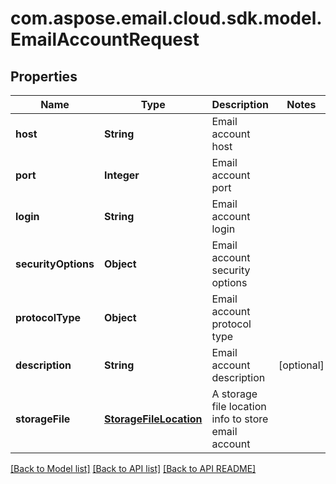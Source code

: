 
# com.aspose.email.cloud.sdk.model.EmailAccountRequest

## Properties
Name | Type | Description | Notes
------------ | ------------- | ------------- | -------------
**host** | **String** | Email account host | 
**port** | **Integer** | Email account port | 
**login** | **String** | Email account login | 
**securityOptions** | **Object** | Email account security options | 
**protocolType** | **Object** | Email account protocol type | 
**description** | **String** | Email account description |  [optional]
**storageFile** | [**StorageFileLocation**](StorageFileLocation.md) | A storage file location info to store email account | 


[[Back to Model list]](README.md#documentation-for-models) [[Back to API list]](README.md#documentation-for-api-endpoints) [[Back to API README]](README.md)

